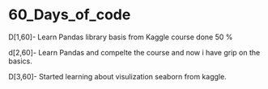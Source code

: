 # 60_Days_of_code

D[1,60]- Learn Pandas library basis from Kaggle course done 50 %

d[2,60]- Learn Pandas and compelte the course and now i have grip on the basics.

D[3,60]- Started learning about visulization seaborn from kaggle. 
